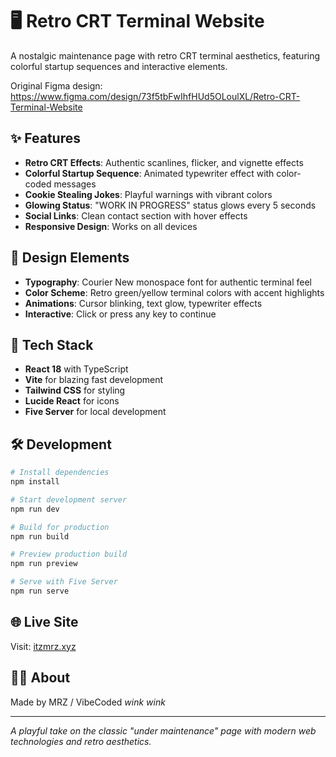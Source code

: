 
# 🖥️ Retro CRT Terminal Website

A nostalgic maintenance page with retro CRT terminal aesthetics, featuring colorful startup sequences and interactive elements.

Original Figma design: https://www.figma.com/design/73f5tbFwIhfHUd5OLoulXL/Retro-CRT-Terminal-Website

## ✨ Features

- **Retro CRT Effects**: Authentic scanlines, flicker, and vignette effects
- **Colorful Startup Sequence**: Animated typewriter effect with color-coded messages
- **Cookie Stealing Jokes**: Playful warnings with vibrant colors
- **Glowing Status**: "WORK IN PROGRESS" status glows every 5 seconds
- **Social Links**: Clean contact section with hover effects
- **Responsive Design**: Works on all devices

## 🎨 Design Elements

- **Typography**: Courier New monospace font for authentic terminal feel
- **Color Scheme**: Retro green/yellow terminal colors with accent highlights
- **Animations**: Cursor blinking, text glow, typewriter effects
- **Interactive**: Click or press any key to continue

## 🚀 Tech Stack

- **React 18** with TypeScript
- **Vite** for blazing fast development
- **Tailwind CSS** for styling
- **Lucide React** for icons
- **Five Server** for local development

## 🛠️ Development

```bash
# Install dependencies
npm install

# Start development server
npm run dev

# Build for production
npm run build

# Preview production build
npm run preview

# Serve with Five Server
npm run serve
```

## 🌐 Live Site

Visit: [itzmrz.xyz](https://itzmrz.xyz)

## 👨‍💻 About

Made by MRZ / VibeCoded *wink wink*

---

*A playful take on the classic "under maintenance" page with modern web technologies and retro aesthetics.*
